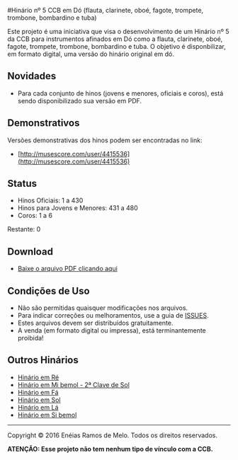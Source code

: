#Hinário nº 5 CCB em Dó (flauta, clarinete, oboé, fagote, trompete, trombone, bombardino e tuba)

Este projeto é uma iniciativa que visa o desenvolvimento de um Hinário nº 5 da CCB para instrumentos afinados em Dó como a flauta, clarinete, oboé, fagote, trompete, trombone, bombardino e tuba.
O objetivo é disponbilizar, em formato digital, uma versão do hinário original em dó.

<h2>Novidades</h2>

* Para cada conjunto de hinos (jovens e menores, oficiais e coros), está sendo disponibilizado sua versão em PDF.

<h2>Demonstrativos</h2>

Versões demonstrativas dos hinos podem ser encontradas no link:

* [http://musescore.com/user/4415536](http://musescore.com/user/4415536)

<h2>Status</h2>

* Hinos Oficiais: 1 a 430
* Hinos para Jovens e Menores: 431 a 480
* Coros: 1 a 6

Restante: 0

<h2>Download</h2>

* [Baixe o arquivo PDF clicando aqui](https://raw.githubusercontent.com/neneias/ccb-hinario-5-do/master/do/pdf/final.pdf)

<h2>Condições de Uso</h2>

* Não são permitidas quaisquer modificações nos arquivos.
* Para indicar correções ou melhoramentos, use a guia de [ISSUES](https://github.com/neneias/ccb-hinario-5-do/issues).
* Estes arquivos devem ser distribuídos gratuitamente.
* A venda (em formato digital ou impressa), está terminantemente proibida!

<h2>Outros Hinários</h2>

* [Hinário em Ré](https://github.com/neneias/ccb-hinario-5-re)
* [Hinário em Mi bemol - 2ª Clave de Sol](https://github.com/neneias/ccb-hinario-5-mib-2s)
* [Hinário em Fá](https://github.com/neneias/ccb-hinario-5-fa)
* [Hinário em Sol](https://github.com/neneias/ccb-hinario-5-sol)
* [Hinário em Lá](https://github.com/neneias/ccb-hinario-5-la)
* [Hinário em Si bemol](https://github.com/neneias/ccb-hinario-5-sib)

---

Copyright © 2016 Enéias Ramos de Melo. Todos os direitos reservados.

**ATENÇÃO: Esse projeto não tem nenhum tipo de vínculo com a CCB.**


